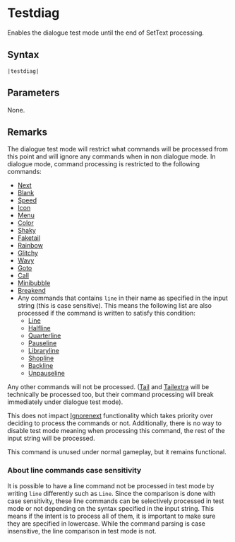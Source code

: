 # Testdiag

Enables the dialogue test mode until the end of SetText processing.

## Syntax

````
|testdiag|
````

## Parameters

None.

## Remarks

The dialogue test mode will restrict what commands will be processed from this point and will ignore any commands when in non dialogue mode. In dialogue mode, command processing is restricted to the following commands:

* [Next](Next.md)
* [Blank](Blank.md)
* [Speed](Speed.md)
* [Icon](Icon.md)
* [Menu](Menu.md)
* [Color](Color.md)
* [Shaky](Shaky.md)
* [Faketail](Faketail.md)
* [Rainbow](Rainbow.md)
* [Glitchy](Glitchy.md)
* [Wavy](Wavy.md)
* [Goto](Goto.md)
* [Call](Call.md)
* [Minibubble](Minibubble.md)
* [Breakend](Breakend.md)
* Any commands that contains `line` in their name as specified in the input string (this is case sensitive). This means the following list are also processed if the command is written to satisfy this condition:
  * [Line](Line.md)
  * [Halfline](Halfline.md)
  * [Quarterline](Quarterline.md)
  * [Pauseline](Pauseline.md)
  * [Libraryline](Libraryline.md)
  * [Shopline](Shopline.md)
  * [Backline](Backline.md)
  * [Unpauseline](Unpauseline.md)

Any other commands will not be processed. ([Tail](Tail.md) and [Tailextra](Tailextra.md) will be technically be processed too, but their command processing will break immediately under dialogue test mode).

This does not impact [Ignorenext](Ignorenext.md) functionality which takes priority over deciding to process the commands or not. Additionally, there is no way to disable test mode meaning when processing this command, the rest of the input string will be processed.

This command is unused under normal gameplay, but it remains functional.

### About line commands case sensitivity

It is possible to have a line command not be processed in test mode by writing `line` differently such as `Line`. Since the comparison is done with case sensitivity, these line commands can be selectively processed in test mode or not depending on the syntax specified in the input string. This means if the intent is to process all of them, it is important to make sure they are specified in lowercase. While the command parsing is case insensitive, the line comparison in test mode is not. 
